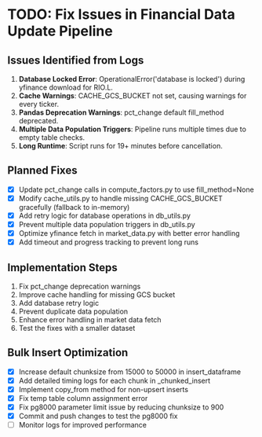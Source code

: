 # TODO: Fix Issues in Financial Data Update Pipeline

## Issues Identified from Logs
1. **Database Locked Error**: OperationalError('database is locked') during yfinance download for RIO.L.
2. **Cache Warnings**: CACHE_GCS_BUCKET not set, causing warnings for every ticker.
3. **Pandas Deprecation Warnings**: pct_change default fill_method deprecated.
4. **Multiple Data Population Triggers**: Pipeline runs multiple times due to empty table checks.
5. **Long Runtime**: Script runs for 19+ minutes before cancellation.

## Planned Fixes
- [x] Update pct_change calls in compute_factors.py to use fill_method=None
- [x] Modify cache_utils.py to handle missing CACHE_GCS_BUCKET gracefully (fallback to in-memory)
- [x] Add retry logic for database operations in db_utils.py
- [x] Prevent multiple data population triggers in db_utils.py
- [x] Optimize yfinance fetch in market_data.py with better error handling
- [x] Add timeout and progress tracking to prevent long runs

## Implementation Steps
1. Fix pct_change deprecation warnings
2. Improve cache handling for missing GCS bucket
3. Add database retry logic
4. Prevent duplicate data population
5. Enhance error handling in market data fetch
6. Test the fixes with a smaller dataset

## Bulk Insert Optimization
- [x] Increase default chunksize from 15000 to 50000 in insert_dataframe
- [x] Add detailed timing logs for each chunk in _chunked_insert
- [x] Implement copy_from method for non-upsert inserts
- [x] Fix temp table column assignment error
- [x] Fix pg8000 parameter limit issue by reducing chunksize to 900
- [x] Commit and push changes to test the pg8000 fix
- [ ] Monitor logs for improved performance
